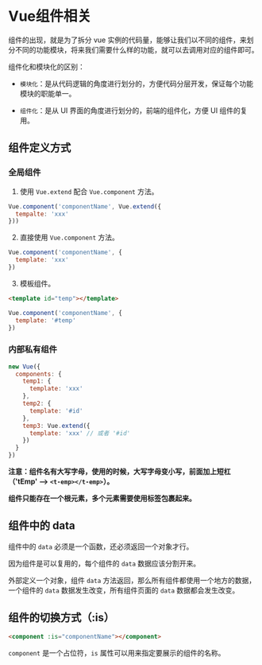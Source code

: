 # Vue组件相关

组件的出现，就是为了拆分 vue 实例的代码量，能够让我们以不同的组件，来划分不同的功能模块，将来我们需要什么样的功能，就可以去调用对应的组件即可。

组件化和模块化的区别：

- `模块化`：是从代码逻辑的角度进行划分的，方便代码分层开发，保证每个功能模块的职能单一。

- `组件化`：是从 UI 界面的角度进行划分的，前端的组件化，方便 UI 组件的复用。

## 组件定义方式

### 全局组件

1. 使用 `Vue.extend` 配合 `Vue.component` 方法。

```js
Vue.component('componentName', Vue.extend({
  tempalte: 'xxx'
}))
```

2. 直接使用 `Vue.component` 方法。

```js
Vue.component('componentName', {
  template: 'xxx'
})
```

3. 模板组件。

```html
<template id="temp"></template>
```

```js
Vue.component('componentName', {
  template: '#temp'
})
```

### 内部私有组件

```js
new Vue({
  components: {
    temp1: {
      template: 'xxx'
    },
    temp2: {
      template: '#id'
    },
    temp3: Vue.extend({
      template: 'xxx' // 或者 '#id'
    })
  }
})
```

**注意：组件名有大写字母，使用的时候，大写字母变小写，前面加上短杠（'tEmp' --> `<t-emp></t-emp>`）。**

**组件只能存在一个根元素，多个元素需要使用标签包裹起来。**

## 组件中的 data

组件中的 `data` 必须是一个函数，还必须返回一个对象才行。

因为组件是可以复用的，每个组件的 `data` 数据应该分割开来。

外部定义一个对象，组件 `data` 方法返回，那么所有组件都使用一个地方的数据，一个组件的 `data` 数据发生改变，所有组件页面的 `data` 数据都会发生改变。

## 组件的切换方式（:is）

```html
<component :is="componentName"></component>
```

`component` 是一个占位符，`is` 属性可以用来指定要展示的组件的名称。

